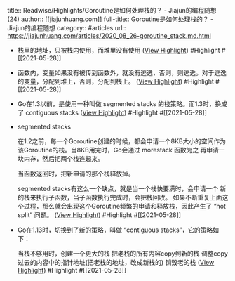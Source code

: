 title:: Readwise/Highlights/Goroutine是如何处理栈的？ - Jiajun的编程随想 (24)
author:: [[jiajunhuang.com]]
full-title:: Goroutine是如何处理栈的？ - Jiajun的编程随想
category:: #articles
url:: https://jiajunhuang.com/articles/2020_08_26-goroutine_stack.md.html

- 栈里的地址，只被栈内使用，而堆里没有使用 ([View Highlight](https://instapaper.com/read/1414457057/16517103)) #Highlight #[[2021-05-28]]
- 函数内，变量如果没有被传到函数外，就没有逃逸，否则，则逃逸。对于逃逸的变量，分配到堆上，否则，分配到栈上。 ([View Highlight](https://instapaper.com/read/1414457057/16517113)) #Highlight #[[2021-05-28]]
- Go在1.3以前，是使用一种叫做 segmented stacks 的栈策略。而1.3时，换成了 contiguous stacks ([View Highlight](https://instapaper.com/read/1414457057/16517118)) #Highlight #[[2021-05-28]]
- segmented stacks
  
  在1.2之前，每一个Goroutine创建的时候，都会申请一个8KB大小的空间作为该Goroutine的栈。当8KB用完时，Go会通过 morestack 函数为之 再申请一块内存，然后把两个栈连起来。
  
  当函数返回时，把新申请的那个栈释放掉。
  
  segmented stacks有这么一个缺点，就是当一个栈快要满时，会申请一个 新的栈来执行子函数，当子函数执行完成时，会把栈回收。 如果不断重复上面这个过程，那么就会出现这个Goroutine频繁的申请和释放栈，因此产生了 “hot split” 问题。 ([View Highlight](https://instapaper.com/read/1414457057/16517119)) #Highlight #[[2021-05-28]]
- Go在1.13时，切换到了新的策略，叫做 “contiguous stacks”，它的策略如下：
  
  当栈不够用时，创建一个更大的栈
  把老栈的所有内容copy到新的栈
  调整copy过去的内容中的指针地址(把老栈的地址，改成新栈的)
  销毁老的栈 ([View Highlight](https://instapaper.com/read/1414457057/16517121)) #Highlight #[[2021-05-28]]